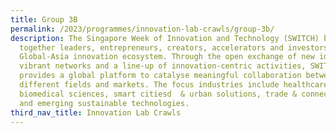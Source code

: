 ```yaml
---
title: Group 3B
permalink: /2023/programmes/innovation-lab-crawls/group-3b/
description: The Singapore Week of Innovation and Technology (SWITCH) brings
  together leaders, entrepreneurs, creators, accelerators and investors from the
  Global-Asia innovation ecosystem. Through the open exchange of new ideas,
  vibrant networks and a line-up of innovation-centric activities, SWITCH
  provides a global platform to catalyse meaningful collaboration between
  different fields and markets. The focus industries include healthcare &
  biomedical sciences, smart citiesd  & urban solutions, trade & connectivity,
  and emerging sustainable technologies.
third_nav_title: Innovation Lab Crawls
---
```

